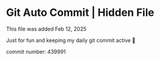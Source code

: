 # Git Auto Commit | Hidden File

This file was added Feb 12, 2025

Just for fun and keeping my daily git commit active 🤪

commit number: 439991
